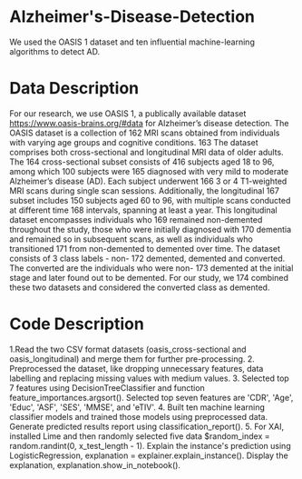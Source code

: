 # Alzheimer's-Disease-Detection
We used the OASIS 1 dataset and ten influential machine-learning algorithms to detect AD.

# Data Description
For our research, we use OASIS 1, a publically available dataset https://www.oasis-brains.org/#data for Alzheimer’s disease detection. The OASIS dataset is a collection of 162 MRI scans obtained from individuals with varying age groups and cognitive conditions. 163 The dataset comprises both cross-sectional and longitudinal MRI data of older adults. The 164 cross-sectional subset consists of 416 subjects aged 18 to 96, among which 100 subjects were 165 diagnosed with very mild to moderate Alzheimer’s disease (AD). Each subject underwent 166 3 or 4 T1-weighted MRI scans during single scan sessions. Additionally, the longitudinal 167 subset includes 150 subjects aged 60 to 96, with multiple scans conducted at different time 168 intervals, spanning at least a year. This longitudinal dataset encompasses individuals who 169 remained non-demented throughout the study, those who were initially diagnosed with 170 dementia and remained so in subsequent scans, as well as individuals who transitioned 171 from non-demented to demented over time. The dataset consists of 3 class labels - non- 172 demented, demented and converted. The converted are the individuals who were non- 173 demented at the initial stage and later found out to be demented. For our study, we 174 combined these two datasets and considered the converted class as demented.

# Code Description
1.Read the two CSV format datasets (oasis_cross-sectional and oasis_longitudinal) and merge them for further pre-processing.
2. Preprocessed the dataset, like dropping unnecessary features, data labelling and replacing missing values with medium values.
3. Selected top 7 features using DecisionTreeClassifier and function feature_importances.argsort(). Selected top seven features are 'CDR', 'Age', 'Educ', 'ASF', 'SES', 'MMSE', and 'eTIV'.
4. Built ten machine learning classifier models and trained those models using preprocessed data. Generate predicted results report using classification\_report().
5. For XAI, installed Lime and then randomly selected five data $random_index = random.randint(0, x_test_length - 1). Explain the instance's prediction using LogisticRegression, explanation = explainer.explain_instance(). Display the explanation, explanation.show_in_notebook().
